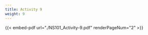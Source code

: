 ```yaml
---
title: Activity 9
weight: 9
---
```



{{< embed-pdf url="./NS101_Activity-9.pdf" renderPageNum="2" >}}

